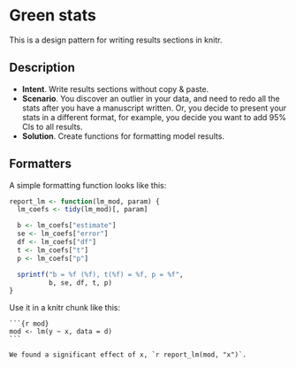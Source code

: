 # Green stats

This is a design pattern for writing results sections in knitr.

## Description

* **Intent**. Write results sections without copy & paste.
* **Scenario**. You discover an outlier in your data, and need to redo all the stats after you have a manuscript written. Or, you decide to present your stats in a different format, for example, you decide you want to add 95% CIs to all results.
* **Solution**. Create functions for formatting model results.

## Formatters

A simple formatting function looks like this:

```R
report_lm <- function(lm_mod, param) {
  lm_coefs <- tidy(lm_mod)[, param]

  b <- lm_coefs["estimate"]
  se <- lm_coefs["error"]
  df <- lm_coefs["df"]
  t <- lm_coefs["t"]
  p <- lm_coefs["p"]

  sprintf("b = %f (%f), t(%f) = %f, p = %f",
          b, se, df, t, p)
}
```

Use it in a knitr chunk like this:

    ```{r mod}
    mod <- lm(y ~ x, data = d)
    ```

    We found a significant effect of x, `r report_lm(mod, "x")`.
